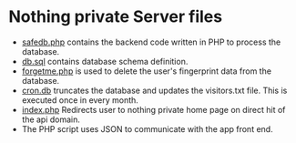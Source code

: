 # Nothing private Server files

* [safedb.php](safedb.php) contains the backend code written in PHP to process the database.
* [db.sql](db.sql) contains database schema definition.
* [forgetme.php](forgetme.php) is used to delete the user's fingerprint data from the database.
* [cron.db](cron.php) truncates the database and updates the visitors.txt file. This is executed once in every month.
* [index.php](index.php) Redirects user to nothing private home page on direct hit of the api domain.
* The PHP script uses JSON to communicate with the app front end.
